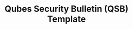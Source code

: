 ---
lang: fr
layout: doc
permalink: /fr/security/qsb/template/
redirect_from:
- /fr/doc/security-bulletins/template/
- /fr/security/bulletins/template/
redirect_to: https://github.com/QubesOS/qubes-secpack/blob/master/QSBs/qsb-template.txt
ref: 209
title: Qubes Security Bulletin (QSB) Template
---